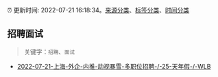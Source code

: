 :alarm_clock: 更新时间: 2022-07-21 16:18:34。[来源分类](../README.md)、[标签分类](../TAGS.md)、[时间分类](../TIMELINE.md)

## 招聘面试


> 关键字：`招聘`、`面试`



- [2022-07-21-上海-外企-内推-动视暴雪-多职位招聘-/-25-天年假-/-WLB](https://www.v2ex.com/t/867863) 